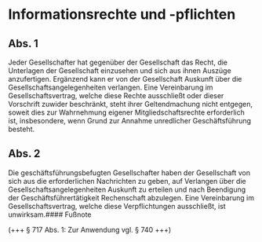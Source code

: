 # Informationsrechte und -pflichten



## Abs. 1

 Jeder Gesellschafter hat gegenüber der Gesellschaft das Recht, die Unterlagen der Gesellschaft einzusehen und sich aus ihnen Auszüge anzufertigen. Ergänzend kann er von der Gesellschaft Auskunft über die Gesellschaftsangelegenheiten verlangen. Eine Vereinbarung im Gesellschaftsvertrag, welche diese Rechte ausschließt oder dieser Vorschrift zuwider beschränkt, steht ihrer Geltendmachung nicht entgegen, soweit dies zur Wahrnehmung eigener Mitgliedschaftsrechte erforderlich ist, insbesondere, wenn Grund zur Annahme unredlicher Geschäftsführung besteht.

## Abs. 2

 Die geschäftsführungsbefugten Gesellschafter haben der Gesellschaft von sich aus die erforderlichen Nachrichten zu geben, auf Verlangen über die Gesellschaftsangelegenheiten Auskunft zu erteilen und nach Beendigung der Geschäftsführertätigkeit Rechenschaft abzulegen. Eine Vereinbarung im Gesellschaftsvertrag, welche diese Verpflichtungen ausschließt, ist unwirksam.#### Fußnote

(+++ § 717 Abs. 1: Zur Anwendung vgl. § 740 +++) 

